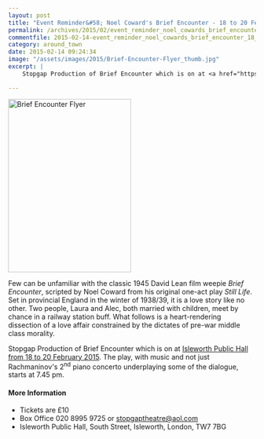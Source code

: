 ```yaml
---
layout: post
title: "Event Reminder&#58; Noel Coward's Brief Encounter - 18 to 20 February 2015"
permalink: /archives/2015/02/event_reminder_noel_cowards_brief_encounter_18_to.html
commentfile: 2015-02-14-event_reminder_noel_cowards_brief_encounter_18_to
category: around_town
date: 2015-02-14 09:24:34
image: "/assets/images/2015/Brief-Encounter-Flyer_thumb.jpg"
excerpt: |
    Stopgap Production of Brief Encounter which is on at <a href="https://stmargarets.london/event/play/200705144902">Isleworth Public Hall from 18 to 20 February 2015</a>  The play, with music and not just Rachmaninov's 2<sup>nd</sup> piano concerto underplaying some of the dialogue, starts at 7.45 pm.

---
```


<a href="/assets/images/2015/Brief-Encounter-Flyer.jpg" title="See larger version of - Brief Encounter Flyer"><img src="/assets/images/2015/Brief-Encounter-Flyer_thumb.jpg" width="250" height="353" alt="Brief Encounter Flyer" class="photo right" /></a>

Few can be unfamiliar with the classic 1945 David Lean film weepie *Brief Encounter*, scripted by Noel Coward from his original one-act play *Still Life*. Set in provincial England in the winter of 1938/39, it is a love story like no other. Two people, Laura and Alec, both married with children, meet by chance in a railway station buff. What follows is a heart-rendering dissection of a love affair constrained by the dictates of pre-war middle class morality.

Stopgap Production of Brief Encounter which is on at [Isleworth Public Hall from 18 to 20 February 2015](/event/play/200705144902). The play, with music and not just Rachmaninov's 2<sup>nd</sup> piano concerto underplaying some of the dialogue, starts at 7.45 pm.

#### More Information

-   Tickets are £10
-   Box Office 020 8995 9725 or <stopgaptheatre@aol.com>
-   Isleworth Public Hall, South Street, Isleworth, London, TW7 7BG

